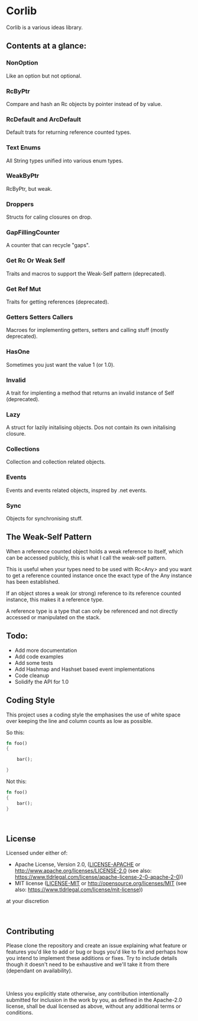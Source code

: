 # Corlib

Corlib is a various ideas library.  

## Contents at a glance:    


### NonOption

Like an option but not optional.    


### RcByPtr
  
Compare and hash an Rc objects by pointer instead of by value.  


### RcDefault and ArcDefault

Default trats for returning reference counted types.


### Text Enums

All String types unified into various enum types.


### WeakByPtr

RcByPtr, but weak.


### Droppers

Structs for caling closures on drop.


### GapFillingCounter

A counter that can recycle "gaps".


### Get Rc Or Weak Self

Traits and macros to support the Weak-Self pattern (deprecated).


### Get Ref Mut

Traits for getting references (deprecated).


### Getters Setters Callers

Macroes for implementing getters, setters and calling stuff (mostly deprecated).


### HasOne

Sometimes you just want the value 1 (or 1.0).


### Invalid

A trait for implenting a method that returns an invalid instance of Self (deprecated).


### Lazy

A struct for lazily initalising objects. Dos not contain its own initalising closure.


### Collections

Collection and collection related objects.


### Events

Events and events related objects, inspred by .net events.


### Sync

Objects for synchronising stuff.




## The Weak-Self Pattern

When a reference counted object holds a weak reference to itself, which can be accessed publicly, this is what I call the weak-self pattern.  

This is useful when your types need to be used with Rc\<Any\> and you want to get a reference counted instance once the exact type of the Any instance has been established. 

If an object stores a weak (or strong) reference to its reference counted instance, this makes it a reference type.

A reference type is a type that can only be referenced and not directly accessed or manipulated on the stack.



## Todo:

- Add more documentation
- Add code examples
- Add some tests
- Add Hashmap and Hashset based event implementations
- Code cleanup
- Solidify the API for 1.0

## Coding Style

This project uses a coding style the emphasises the use of white space over keeping the line and column counts as low as possible.

So this:

```rust
fn foo()
{

    bar();

}

```

Not this:

```rust
fn foo()
{
    bar();
}

```

<br/>

## License

Licensed under either of:

- Apache License, Version 2.0, ([LICENSE-APACHE](./LICENSE-APACHE) or http://www.apache.org/licenses/LICENSE-2.0 (see also: https://www.tldrlegal.com/license/apache-license-2-0-apache-2-0))
- MIT license ([LICENSE-MIT](./LICENSE-MIT) or http://opensource.org/licenses/MIT (see also: https://www.tldrlegal.com/license/mit-license))

at your discretion

<br/>

## Contributing

Please clone the repository and create an issue explaining what feature or features you'd like to add or bug or bugs you'd like to fix and perhaps how you intend to implement these additions or fixes. Try to include details though it doesn't need to be exhaustive and we'll take it from there (dependant on availability).

<br/>

Unless you explicitly state otherwise, any contribution intentionally submitted for inclusion in the work by you, as defined in the Apache-2.0 license, shall be dual licensed as above, without any additional terms or conditions.

